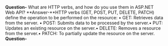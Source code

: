 **Question-** What are HTTP verbs, and how do you use them in ASP.NET Web API?
**Answer-**HTTP verbs (GET, POST, PUT, DELETE, PATCH) define the operation to be performed on the resource: • GET: Retrieves data from the server. • POST: Submits data to be processed by the server.• PUT: Updates an existing resource on the server.• DELETE: Removes a resource from the server.• PATCH: To partially update the resource on the server.
<br>
**Question-**